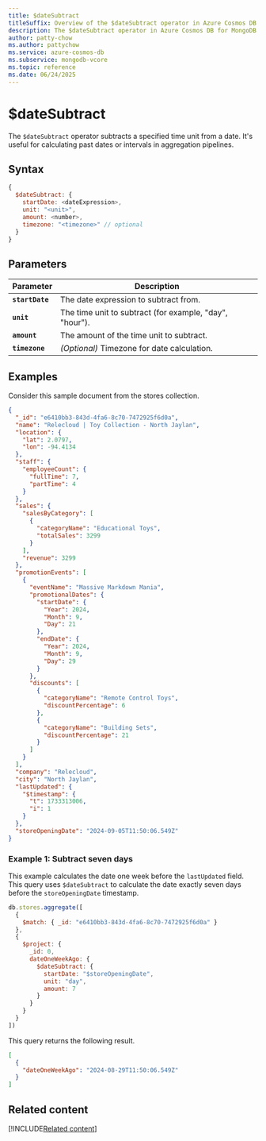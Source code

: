 ```yaml
---
title: $dateSubtract
titleSuffix: Overview of the $dateSubtract operator in Azure Cosmos DB for MongoDB (vCore)
description: The $dateSubtract operator in Azure Cosmos DB for MongoDB vCore subtracts a specified amount of time from a date.
author: patty-chow
ms.author: pattychow
ms.service: azure-cosmos-db
ms.subservice: mongodb-vcore
ms.topic: reference
ms.date: 06/24/2025
---
```


# $dateSubtract

The `$dateSubtract` operator subtracts a specified time unit from a date. It's useful for calculating past dates or intervals in aggregation pipelines.

## Syntax

```javascript
{
  $dateSubtract: {
    startDate: <dateExpression>,
    unit: "<unit>",
    amount: <number>,
    timezone: "<timezone>" // optional
  }
}
```

## Parameters

| Parameter       | Description                                      |
| --------------- | ------------------------------------------------ |
| **`startDate`** | The date expression to subtract from.            |
| **`unit`**      | The time unit to subtract (for example, "day", "hour"). |
| **`amount`**    | The amount of the time unit to subtract.         |
| **`timezone`**  | *(Optional)* Timezone for date calculation.      |

## Examples

Consider this sample document from the stores collection.

```json
{
  "_id": "e6410bb3-843d-4fa6-8c70-7472925f6d0a",
  "name": "Relecloud | Toy Collection - North Jaylan",
  "location": {
    "lat": 2.0797,
    "lon": -94.4134
  },
  "staff": {
    "employeeCount": {
      "fullTime": 7,
      "partTime": 4
    }
  },
  "sales": {
    "salesByCategory": [
      {
        "categoryName": "Educational Toys",
        "totalSales": 3299
      }
    ],
    "revenue": 3299
  },
  "promotionEvents": [
    {
      "eventName": "Massive Markdown Mania",
      "promotionalDates": {
        "startDate": {
          "Year": 2024,
          "Month": 9,
          "Day": 21
        },
        "endDate": {
          "Year": 2024,
          "Month": 9,
          "Day": 29
        }
      },
      "discounts": [
        {
          "categoryName": "Remote Control Toys",
          "discountPercentage": 6
        },
        {
          "categoryName": "Building Sets",
          "discountPercentage": 21
        }
      ]
    }
  ],
  "company": "Relecloud",
  "city": "North Jaylan",
  "lastUpdated": {
    "$timestamp": {
      "t": 1733313006,
      "i": 1
    }
  },
  "storeOpeningDate": "2024-09-05T11:50:06.549Z"
}
```

### Example 1: Subtract seven days

This example calculates the date one week before the `lastUpdated` field. This query uses `$dateSubtract` to calculate the date exactly seven days before the `storeOpeningDate` timestamp.

```javascript
db.stores.aggregate([
  {
    $match: { _id: "e6410bb3-843d-4fa6-8c70-7472925f6d0a" }
  },
  {
    $project: {
      _id: 0,
      dateOneWeekAgo: {
        $dateSubtract: {
          startDate: "$storeOpeningDate",
          unit: "day",
          amount: 7
        }
      }
    }
  }
])
```

This query returns the following result.

```json
[
  {
    "dateOneWeekAgo": "2024-08-29T11:50:06.549Z"
  }
]
```

## Related content
[!INCLUDE[Related content](../includes/related-content.md)]

